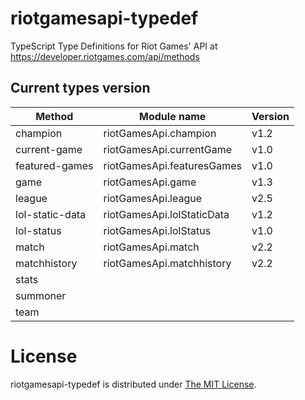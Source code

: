 # riotgamesapi-typedef
TypeScript Type Definitions for Riot Games' API at https://developer.riotgames.com/api/methods

## Current types version
| Method        	| Module name | Version 	|
|-----------------	|----------- |------	|
| champion        	| riotGamesApi.champion | v1.2 |
| current-game    	| riotGamesApi.currentGame | v1.0 |
| featured-games  	| riotGamesApi.featuresGames | v1.0 |
| game            	| riotGamesApi.game | v1.3 |
| league          	| riotGamesApi.league | v2.5 |
| lol-static-data 	| riotGamesApi.lolStaticData | v1.2 |
| lol-status      	| riotGamesApi.lolStatus | v1.0 |
| match           	| riotGamesApi.match | v2.2 |
| matchhistory    	| riotGamesApi.matchhistory | v2.2 |
| stats           	|      	|
| summoner        	|      	|
| team            	|      	|

License
=======

riotgamesapi-typedef is distributed under [The MIT License](http://opensource.org/licenses/MIT).
